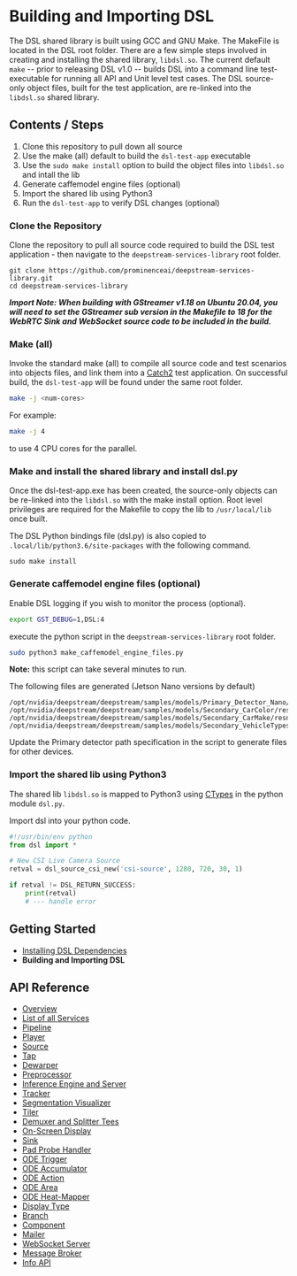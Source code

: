 # Building and Importing DSL

The DSL shared library is built using GCC and GNU Make. The MakeFile is located in the DSL root folder. There are a few simple steps involved in creating and installing the shared library, `libdsl.so`. The current default `make` -- prior to releasing DSL v1.0 -- builds DSL into a command line test-executable for running all API and Unit level test cases. The DSL source-only object files, built for the test application, are re-linked into the `libdsl.so` shared library.

## Contents / Steps
1. Clone this repository to pull down all source
2. Use the make (all) default to build the `dsl-test-app` executable
3. Use the `sudo make install` option to build the object files into `libdsl.so` and intall the lib
4. Generate caffemodel engine files (optional)
5. Import the shared lib using Python3
6. Run the `dsl-test-app` to verify DSL changes (optional)

### Clone the Repository
Clone the repository to pull all source code required to build the DSL test application - then navigate to the `deepstream-services-library` root folder.
```
git clone https://github.com/prominenceai/deepstream-services-library.git
cd deepstream-services-library
```

***Import Note: When building with GStreamer v1.18 on Ubuntu 20.04, you will need to set the GStreamer sub version in the Makefile to 18 for the WebRTC Sink and WebSocket source code to be included in the build.***

### Make (all)
Invoke the standard make (all) to compile all source code and test scenarios into objects files, and link them into a [Catch2](https://github.com/catchorg/Catch2) test application. On successful build, the `dsl-test-app` will be found under the same root folder.

```bash
make -j <num-cores>
```
For example:
```bash
make -j 4
```
to use 4 CPU cores for the parallel.

### Make and install the shared library and install dsl.py
Once the dsl-test-app.exe has been created, the source-only objects can be re-linked into the `libdsl.so` with the make install option. Root level privileges are required for the Makefile to copy the lib to `/usr/local/lib` once built. 

The DSL Python bindings file (dsl.py) is also copied to `.local/lib/python3.6/site-packages` with the following command.

```
sudo make install
```

### Generate caffemodel engine files (optional)
Enable DSL logging if you wish to monitor the process (optional).
```bash
export GST_DEBUG=1,DSL:4
```
execute the python script in the `deepstream-services-library` root folder.
```bash
sudo python3 make_caffemodel_engine_files.py
```
**Note:** this script can take several minutes to run.

The following files are generated (Jetson Nano versions by default)
```
/opt/nvidia/deepstream/deepstream/samples/models/Primary_Detector_Nano/resnet10.caffemodel_b8_gpu0_fp16.engine
/opt/nvidia/deepstream/deepstream/samples/models/Secondary_CarColor/resnet18.caffemodel_b8_gpu0_fp16.engine
/opt/nvidia/deepstream/deepstream/samples/models/Secondary_CarMake/resnet18.caffemodel_b8_gpu0_fp16.engine
/opt/nvidia/deepstream/deepstream/samples/models/Secondary_VehicleTypesresnet18.caffemodel_b8_gpu0_fp16.engine
```
Update the Primary detector path specification in the script to generate files for other devices.


### Import the shared lib using Python3
The shared lib `libdsl.so` is mapped to Python3 using [CTypes](https://docs.python.org/3/library/ctypes.html) in the python module `dsl.py`. 

Import dsl into your python code.
```python
#!/usr/bin/env python
from dsl import *

# New CSI Live Camera Source
retval = dsl_source_csi_new('csi-source', 1280, 720, 30, 1)

if retval != DSL_RETURN_SUCCESS:
    print(retval)
    # --- handle error
```

## Getting Started
* [Installing DSL Dependencies](/docs/installing-dependencies.md)
* **Building and Importing DSL**

## API Reference
* [Overview](/docs/overview.md)
* [List of all Services](/docs/api-reference-list.md)
* [Pipeline](/docs/api-pipeline.md)
* [Player](/docs/api-player.md)
* [Source](/docs/api-source.md)
* [Tap](/docs/api-tap.md)
* [Dewarper](/docs/api-dewarper.md)
* [Preprocessor](/docs/api-preproc.md)
* [Inference Engine and Server](/docs/api-infer.md)
* [Tracker](/docs/api-tracker.md)
* [Segmentation Visualizer](/docs/api-segvisual.md)
* [Tiler](/docs/api-tiler.md)
* [Demuxer and Splitter Tees](/docs/api-tee)
* [On-Screen Display](/docs/api-osd.md)
* [Sink](/docs/api-sink.md)
* [Pad Probe Handler](/docs/api-pph.md)
* [ODE Trigger](/docs/api-ode-trigger.md)
* [ODE Accumulator](/docs/api-ode-accumulator.md)
* [ODE Action ](/docs/api-ode-action.md)
* [ODE Area](/docs/api-ode-area.md)
* [ODE Heat-Mapper](/docs/api-ode-heat-mapper.md)
* [Display Type](/docs/api-display-type.md)
* [Branch](/docs/api-branch.md)
* [Component](/docs/api-component.md)
* [Mailer](/docs/api-mailer.md)
* [WebSocket Server](/docs/api-ws-server.md)
* [Message Broker](/docs/api-msg-broker.md)
* [Info API](/docs/api-info.md)
